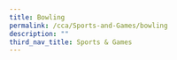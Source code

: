 ```yaml
---
title: Bowling
permalink: /cca/Sports-and-Games/bowling
description: ""
third_nav_title: Sports & Games
---
```

